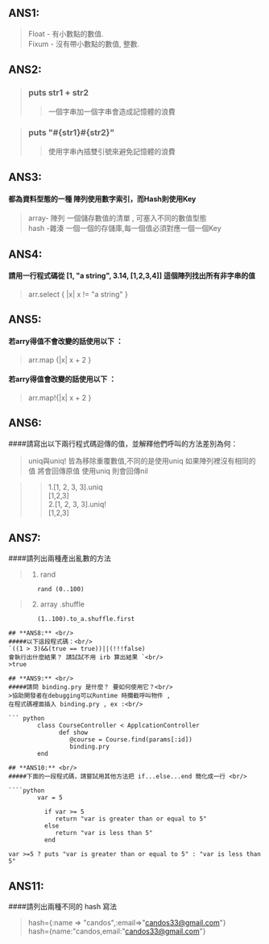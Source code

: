 ## **ANS1:** <br/>
> Float - 有小數點的數值. <br/>
> Fixum - 沒有帶小數點的數值, 整數.

## **ANS2:** <br/>
>### **puts str1 + str2**
>>一個字串加一個字串會造成記憶體的浪費 <br/> 

>### **puts "#{str1}#{str2}"** <br/>
>>使用字串內插雙引號來避免記憶體的浪費 <br/>

## **ANS3:** <br/>

#### **都為資料型態的一種 陣列使用數字索引，而Hash則使用Key**<br/> 
>array- 陣列 一個儲存數值的清單 , 可塞入不同的數值型態 <br/>
>hash -雜湊  一個一個的存儲庫,每一個值必須對應一個一個Key <br/>

## **ANS4:** <br/>
#### 請用一行程式碼從 [1, "a string", 3.14, [1,2,3,4]] 這個陣列找出所有非字串的值 <br/>
>arr.select { |x| x != "a string" } <br/>

## **ANS5:** <br/>

#### 若arry得值不會改變的話使用以下 ：
>arr.map {|x| x + 2 } <br/>

#### 若arry得值會改變的話使用以下 ：
>arr.map!{|x| x + 2 } <br/>

## **ANS6:** <br/>
####請寫出以下兩行程式碼迴傳的值，並解釋他們呼叫的方法差別為何：
>uniq與uniq! 皆為移除重覆數值,不同的是使用uniq 如果陣列裡沒有相同的值 將會回傳原值 使用uniq 則會回傳nil <br/>

>>1.[1, 2, 3, 3].uniq <br/>
>[1,2,3] <br/>
>>2.[1, 2, 3, 3].uniq! <br/>
>[1,2,3] <br/>

## **ANS7:** <br/>
####請列出兩種產出亂數的方法<br/>

>1.  rand 
```
        rand (0..100)
```
>2.  array .shuffle
``` 
        (1..100).to_a.shuffle.first

## **ANS8:** <br/>
#####以下這段程式碼：<br/>
`((1 > 3)&&(true == true))||(!!!false)
會執行出什麼結果？ 請試試不用 irb 算出結果 `<br/>
>true

## **ANS9:** <br/>
#####請問 binding.pry 是什麼？ 要如何使用它？<br/>
>協助開發者在debugging可以Runtime 時攔截呼叫物件 ,
在程式碼裡面插入 binding.pry , ex :<br/>

``` python
        class CourseController < ApplcationController
              def show
                 @course = Course.find(params[:id])
                 binding.pry
        end

## **ANS10:** <br/>
#####下面的一段程式碼，請嘗試用其他方法把 if...else...end 簡化成一行 <br/>

````python
        var = 5

          if var >= 5
             return "var is greater than or equal to 5"
          else
             return "var is less than 5"
          end
````

``` 
var >=5 ? puts "var is greater than or equal to 5" : "var is less than 5"

```

## **ANS11:** <br/>
####請列出兩種不同的 hash 寫法 <br /> 
>hash={:name => "candos",:email=>"candos33@gmail.com"}<br/>
>hash={name:"candos,email:"candos33@gmail.com"}
